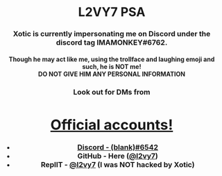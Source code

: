 <div align="center">
  <h1>L2VY7 PSA</h1>
  <h3>Xotic is currently impersonating me on Discord under the discord tag IMAMONKEY#6762.</h3>
  <h4>Though he may act like me, using the trollface and laughing emoji and such, he is NOT me!<br><strong>DO NOT GIVE HIM ANY PERSONAL INFORMATION</strong></h4>
  <h3>Look out for DMs from <a href=""
  <br><br>
  <h1>Official accounts!</h1>
  <ul>
      <li>Discord - <a href="https://discord.com/users/972293272112349204">(blank)#6542</a></li>
      <li>GitHub - Here (<a href="https://github.com/l2vy7">@l2vy7</a>)</li>
      <li>ReplIT - <a href="https://replit.com/@l2vy7">@l2vy7</a> (I was NOT hacked by Xotic)</li>
  </ul>
</div>
